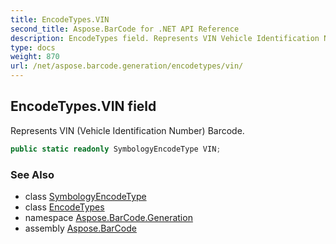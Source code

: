 ```yaml
---
title: EncodeTypes.VIN
second_title: Aspose.BarCode for .NET API Reference
description: EncodeTypes field. Represents VIN Vehicle Identification Number Barcode
type: docs
weight: 870
url: /net/aspose.barcode.generation/encodetypes/vin/
---
```

## EncodeTypes.VIN field

Represents VIN (Vehicle Identification Number) Barcode.

```csharp
public static readonly SymbologyEncodeType VIN;
```

### See Also

* class [SymbologyEncodeType](../../symbologyencodetype/)
* class [EncodeTypes](../)
* namespace [Aspose.BarCode.Generation](../../../aspose.barcode.generation/)
* assembly [Aspose.BarCode](../../../)


